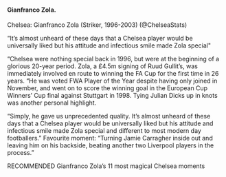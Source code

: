#### Gianfranco Zola.

Chelsea: Gianfranco Zola
(Striker, 1996-2003)
(@ChelseaStats)

“It’s almost unheard of these days that a Chelsea player would be universally liked but his attitude and infectious smile made Zola special"

“Chelsea were nothing special back in 1996, but were at the beginning of a glorious 20-year period. Zola, a £4.5m signing of Ruud Gullit’s, was immediately involved en route to winning the FA Cup for the first time in 26 years.
“He was voted FWA Player of the Year despite having only joined in November, and went on to score the winning goal in the European Cup Winners’ Cup final against Stuttgart in 1998. Tying Julian Dicks up in knots was another personal highlight.

“Simply, he gave us unprecedented quality. It’s almost unheard of these days that a Chelsea player would be universally liked but his attitude and infectious smile made Zola special and different to most modern day footballers.”
Favourite moment: “Turning Jamie Carragher inside out and leaving him on his backside, beating another two Liverpool players in the process.”

RECOMMENDED Gianfranco Zola’s 11 most magical Chelsea moments

